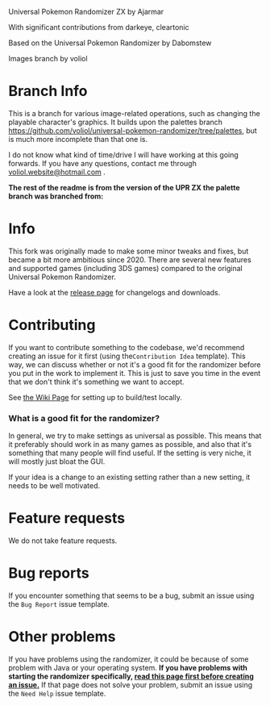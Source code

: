 Universal Pokemon Randomizer ZX by Ajarmar

With significant contributions from darkeye, cleartonic

Based on the Universal Pokemon Randomizer by Dabomstew

Images branch 
by voliol

# Branch Info

This is a branch for various image-related operations, such as changing the playable character's graphics. 
It builds upon the palettes branch https://github.com/voliol/universal-pokemon-randomizer/tree/palettes, 
but is much more incomplete than that one is. 

I do not know what kind of time/drive I will have working at this going forwards. If you have any questions, contact me through voliol.website@hotmail.com .

**The rest of the readme is from the version of the UPR ZX the palette branch was branched from:**

# Info

This fork was originally made to make some minor tweaks and fixes, but became a bit more ambitious since 2020. There are several new features and supported games (including 3DS games) compared to the original Universal Pokemon Randomizer.

Have a look at the [release page](https://github.com/Ajarmar/universal-pokemon-randomizer-zx/releases) for changelogs and downloads.

# Contributing

If you want to contribute something to the codebase, we'd recommend creating an issue for it first (using the`Contribution Idea` template). This way, we can discuss whether or not it's a good fit for the randomizer before you put in the work to implement it. This is just to save you time in the event that we don't think it's something we want to accept.

See [the Wiki Page](https://github.com/Ajarmar/universal-pokemon-randomizer-zx/wiki/Building-Universal-Pokemon-Randomizer-ZX) for setting up to build/test locally.

### What is a good fit for the randomizer?

In general, we try to make settings as universal as possible. This means that it preferably should work in as many games as possible, and also that it's something that many people will find useful. If the setting is very niche, it will mostly just bloat the GUI.

If your idea is a change to an existing setting rather than a new setting, it needs to be well motivated.

# Feature requests

We do not take feature requests.

# Bug reports

If you encounter something that seems to be a bug, submit an issue using the `Bug Report` issue template.

# Other problems

If you have problems using the randomizer, it could be because of some problem with Java or your operating system. **If you have problems with starting the randomizer specifically, [read this page first before creating an issue.](https://github.com/Ajarmar/universal-pokemon-randomizer-zx/wiki/About-Java)** If that page does not solve your problem, submit an issue using the `Need Help` issue template.
